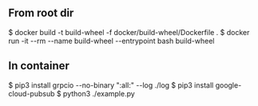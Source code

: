 ## From root dir
$ docker build -t build-wheel -f docker/build-wheel/Dockerfile .
$ docker run -it --rm --name build-wheel --entrypoint bash build-wheel 

## In container
$ pip3 install grpcio --no-binary ":all:" --log ./log
$ pip3 install google-cloud-pubsub
$ python3 ./example.py
